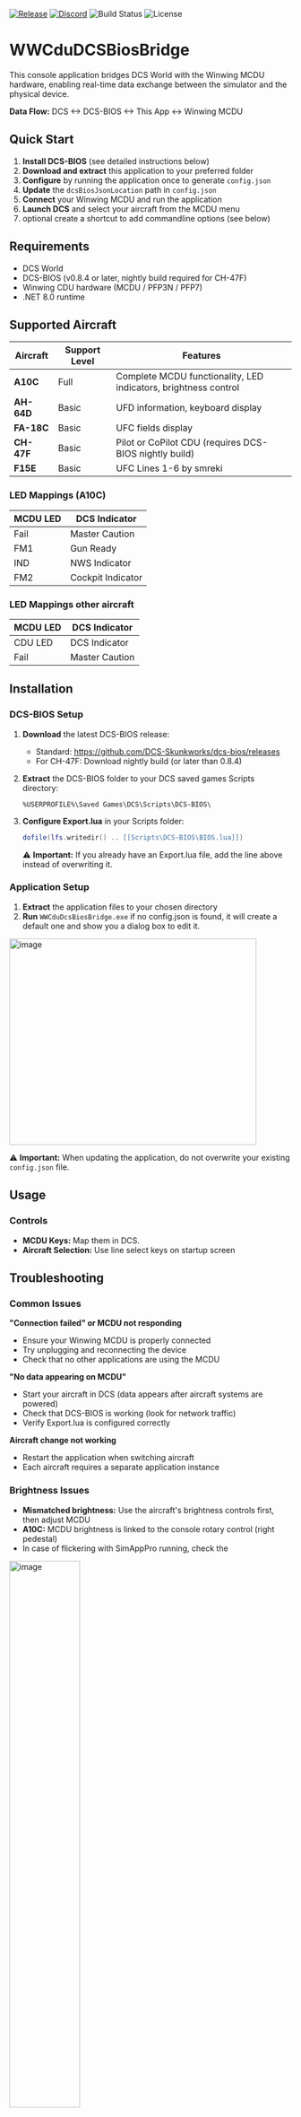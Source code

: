 
[![Release][release-shield]][release-url]
[![Discord][discord-shield]][discord-invite-url]
![Build Status][build-shield]
![License](https://img.shields.io/github/license/landre-cerp/WWCduDcsBiosBridge)

# WWCduDCSBiosBridge

This console application bridges DCS World with the Winwing MCDU hardware, enabling real-time data exchange between the simulator and the physical device.

**Data Flow:** DCS <-> DCS-BIOS <-> This App <-> Winwing MCDU

## Quick Start

1. **Install DCS-BIOS** (see detailed instructions below)
2. **Download and extract** this application to your preferred folder
3. **Configure** by running the application once to generate `config.json`
4. **Update** the `dcsBiosJsonLocation` path in `config.json`
5. **Connect** your Winwing MCDU and run the application
6. **Launch DCS** and select your aircraft from the MCDU menu
7. optional create a shortcut to add commandline options (see below)

## Requirements

- DCS World
- DCS-BIOS (v0.8.4 or later, nightly build required for CH-47F)
- Winwing CDU hardware (MCDU / PFP3N / PFP7)
- .NET 8.0 runtime

## Supported Aircraft

| Aircraft | Support Level | Features |
|----------|---------------|----------|
| **A10C** | Full | Complete MCDU functionality, LED indicators, brightness control |
| **AH-64D** | Basic | UFD information, keyboard display |
| **FA-18C** | Basic | UFC fields display |
| **CH-47F** | Basic | Pilot or CoPilot CDU (requires DCS-BIOS nightly build) |
| **F15E** | Basic | UFC Lines 1-6 by smreki |

### LED Mappings (A10C)

| MCDU LED | DCS Indicator |
|----------|---------------|
| Fail | Master Caution |
| FM1 | Gun Ready |
| IND | NWS Indicator |
| FM2 | Cockpit Indicator |

### LED Mappings other aircraft
| MCDU LED | DCS Indicator |
|----------|---------------|
| CDU LED | DCS Indicator |
| Fail | Master Caution |

## Installation

### DCS-BIOS Setup

1. **Download** the latest DCS-BIOS release:
   - Standard: https://github.com/DCS-Skunkworks/dcs-bios/releases
   - For CH-47F: Download nightly build (or later than 0.8.4)

2. **Extract** the DCS-BIOS folder to your DCS saved games Scripts directory:
   ```
   %USERPROFILE%\Saved Games\DCS\Scripts\DCS-BIOS\
   ```

3. **Configure Export.lua** in your Scripts folder:
   ```lua
   dofile(lfs.writedir() .. [[Scripts\DCS-BIOS\BIOS.lua]])
   ```
   
   ⚠️ **Important:** If you already have an Export.lua file, add the line above instead of overwriting it.

### Application Setup

1. **Extract** the application files to your chosen directory
2. **Run** `WWCduDcsBiosBridge.exe`
if no config.json is found, it will create a default one and show you a dialog box to edit it.

<img width="441" height="368" alt="image" src="https://github.com/user-attachments/assets/dca3d830-970d-4741-aeb5-7358658f82f0" />

⚠️ **Important:** When updating the application, do not overwrite your existing `config.json` file.

## Usage

### Controls

- **MCDU Keys:** Map them in DCS.
- **Aircraft Selection:** Use line select keys on startup screen

## Troubleshooting

### Common Issues


**"Connection failed" or MCDU not responding**
- Ensure your Winwing MCDU is properly connected
- Try unplugging and reconnecting the device
- Check that no other applications are using the MCDU

**"No data appearing on MCDU"**
- Start your aircraft in DCS (data appears after aircraft systems are powered)
- Check that DCS-BIOS is working (look for network traffic)
- Verify Export.lua is configured correctly

**Aircraft change not working**
- Restart the application when switching aircraft
- Each aircraft requires a separate application instance

### Brightness Issues

- **Mismatched brightness:** Use the aircraft's brightness controls first, then adjust MCDU
- **A10C:** MCDU brightness is linked to the console rotary control (right pedestal)
- In case of flickering with SimAppPro running, check the

<img width="50%" alt="image" src="https://github.com/user-attachments/assets/1cc6f86f-8fc8-457e-a9fb-11191fcd966d" />

### Logs

All application activity is logged to `log.txt` in the same folder as the executable. Check this file for detailed error information.

Report issues [here](https://github.com/landre-cerp/WWCduDcsBiosBridge/issues), or reach out on Discord [![Discord][discord-shield]][discord-invite-url].

## Known Limitations

- **Aircraft switching:** Requires application restart
- **Cursor behavior:** May appear erratic during waypoint entry (reflects DCS-BIOS data)
- **CH-47F support:** Requires DCS-BIOS nightly build (later than 0.8.4 )
- **Brightness sync:** May not perfectly match aircraft state

## Development

This project is written in C# and targets .NET 8.0. It uses:
- **DCS-BIOS** for DCS communication
- **mcdu-dotnet** for MCDU hardware interface
- **NLog** for logging
- **System.CommandLine** for command-line parsing

## Contributing
see `docs/CONTRIBUTING.md` for contribution guidelines.

## License

See `LICENSE.txt` and `thirdparty-licences.txt` for licensing information.

## Support

For issues and questions, please check the logs first and review the troubleshooting section above.

[release-url]: https://github.com/landre-cerp/WWCduDcsBiosBridge/releases
[release-shield]:  https://img.shields.io/github/release/landre-cerp/WWCduDcsBiosBridge.svg
[discord-shield]: https://img.shields.io/discord/231115945047883778
[discord-invite-url]: https://discord.gg/Td2cGvMhVC
[dcs-forum-discussion]: https://forum.dcs.world/topic/368056-winwing-mcdu-can-it-be-used-in-dcs-for-other-aircraft/page/4/
[build-shield]: https://img.shields.io/github/actions/workflow/status/landre-cerp/WWCduDcsBiosBridge/build-on-tag.yml
